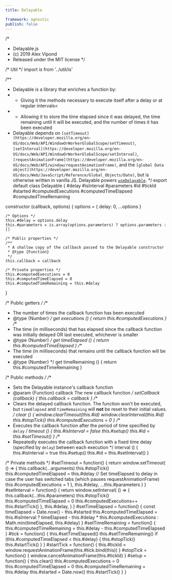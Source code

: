 ```yaml
---
title: Delayable

framework: agnostic
publish: false
---
```


/*
 * Delayable.js
 * (c) 2019 Alex Vipond
 * Released under the MIT license
 */

/* Util */
import is from '../util/is'

/**
 * Delayable is a library that enriches a function by:
 * - Giving it the methods necessary to execute itself after a delay or at regular intervals<
 * - Allowing it to store the time elapsed since it was delayed, the time remaining until it will be executed, and the number of times it has been executed
 * Delayable depends on `[setTimeout](https://developer.mozilla.org/en-US/docs/Web/API/WindowOrWorkerGlobalScope/setTimeout)`, `[setInterval](https://developer.mozilla.org/en-US/docs/Web/API/WindowOrWorkerGlobalScope/setInterval)`, `[requestAnimationFrame](https://developer.mozilla.org/en-US/docs/Web/API/window/requestAnimationFrame)`, and the `[global Data object](https://developer.mozilla.org/en-US/docs/Web/JavaScript/Reference/Global_Objects/Date)`, but is otherwise written in vanilla JS. Delayable powers [`useDelayable`](/docs/tools/composition-functions/useDelayable).
 */
export default class Delayable {
  #delay
  #isInterval
  #parameters
  #id
  #tickId
  #started
  #computedExecutions
  #computedTimeElapsed
  #computedTimeRemaining

  constructor (callback, options) {
    options = {
      delay: 0,
      ...options
    }

    /* Options */
    this.#delay = options.delay
    this.#parameters = is.array(options.parameters) ? options.parameters : []

    /* Public properties */
    /**
     * A shallow copy of the callback passed to the Delayable constructor
     * @type {Function}
     */
    this.callback = callback

    /* Private properties */
    this.#computedExecutions = 0
    this.#computedTimeElapsed = 0
    this.#computedTimeRemaining = this.#delay
  }

  /* Public getters */
  /**
   * The number of times the callback function has been executed
   * @type {Number}
   */
  get executions () {
    return this.#computedExecutions
  }
  /**
   * The time (in milliseconds) that has elapsed since the callback function was initially delayed OR last executed, whichever is smaller
   * @type {Number}
   */
  get timeElapsed () {
    return this.#computedTimeElapsed
  }
  /**
   * The time (in milliseconds) that remains until the callback function will be executed
   * @type {Number}
   */
  get timeRemaining () {
    return this.#computedTimeRemaining
  }

  /* Public methods */
  /**
   * Sets the Delayable instance's callback function
   * @param {Function} callback The new callback function
   */
  setCallback (callback) {
    this.callback = callback
  }
  /**
   * Clears the delayed callback function. The function won't be executed, but <code>timeElapsed</code> and <code>timeRemaining</code> will <b>not</b> be reset to their initial values.
   */
  clear () {
    window.clearTimeout(this.#id)
    window.clearInterval(this.#id)
    this.#stopTick()
    this.#computedExecutions = 0
  }
  /**
   * Executes the callback function after the period of time specified by <code>delay</code>
   */
  timeout () {
    this.#isInterval = false
    this.#setup()
    this.#id = this.#setTimeout()
  }
  /**
   * Repeatedly executes the callback function with a fixed time delay (specified by <code>delay</code>) between each execution
   */
  interval () {
    this.#isInterval = true
    this.#setup()
    this.#id = this.#setInterval()
  }

  /* Private methods */
  #setTimeout = function() {
    return window.setTimeout(
      () => {
        this.callback(...arguments)
        this.#stopTick()
        this.#computedTimeElapsed = this.#delay // Set timeElapsed to delay in case the user has switched tabs (which pauses requestAnimationFrame)
        this.#computedExecutions = 1
      },
      this.#delay,
      ...this.#parameters
    )
  }
  #setInterval = function() {
    return window.setInterval(
      () => {
        this.callback(...this.#parameters)
        this.#stopTick()
        this.#computedTimeElapsed = 0
        this.#computedExecutions++
        this.#startTick()
      },
      this.#delay,
    )
  }
  #setTimeElapsed = function() {
    const timeElapsed = Date.now() - this.#started
    this.#computedTimeElapsed = this.#isInterval
      ? timeElapsed - this.#delay * this.#computedExecutions
      : Math.min(timeElapsed, this.#delay)
  }
  #setTimeRemaining = function() {
    this.#computedTimeRemaining = this.#delay - this.#computedTimeElapsed
  }
  #tick = function() {
    this.#setTimeElapsed()
    this.#setTimeRemaining()
    if (this.#computedTimeElapsed < this.#delay) {
      this.#stopTick()
      this.#startTick()
    }
  }
  #startTick = function() {
    this.#tickId = window.requestAnimationFrame(this.#tick.bind(this))
  }
  #stopTick = function() {
    window.cancelAnimationFrame(this.#tickId)
  }
  #setup = function() {
    this.clear()
    this.#computedExecutions = 0
    this.#computedTimeElapsed = 0
    this.#computedTimeRemaining = this.#delay
    this.#started = Date.now()
    this.#startTick()
  }
}
